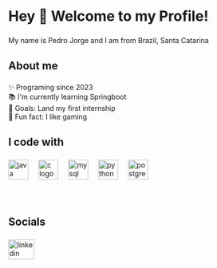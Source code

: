 <h1 align="left">Hey 👋 Welcome to my Profile!</h1>

###

<p align="left">My name is Pedro Jorge and I am from Brazil, Santa Catarina</p>

###

<h2 align="left">About me</h2>

###

<p align="left">✨ Programing since 2023<br>📚 I'm currently learning Springboot<br>🎯 Goals: Land my first internship<br>🎲 Fun fact: I like gaming</p>

###

<h2 align="left">I code with</h2>

###

<div align="left">
  <img src="https://cdn.jsdelivr.net/gh/devicons/devicon/icons/java/java-original.svg" height="40" alt="java logo"  />
  <img width="12" />
  <img src="https://cdn.jsdelivr.net/gh/devicons/devicon/icons/c/c-original.svg" height="40" alt="c logo"  />
  <img width="12" />
  <img src="https://cdn.jsdelivr.net/gh/devicons/devicon/icons/mysql/mysql-original.svg" height="40" alt="mysql logo"  />
  <img width="12" />
  <img src="https://cdn.jsdelivr.net/gh/devicons/devicon/icons/python/python-original.svg" height="40" alt="python logo"  />
  <img width="12" />
  <img src="https://cdn.jsdelivr.net/gh/devicons/devicon/icons/postgresql/postgresql-original.svg" height="40" alt="postgresql logo"  />
</div>

###

<br clear="both">

<h2 align="left">Socials</h2>

###

<div align="left">
  <a href="https://www.linkedin.com/in/pjbh/" target="_blank">
    <img src="https://raw.githubusercontent.com/maurodesouza/profile-readme-generator/master/src/assets/icons/social/linkedin/default.svg" width="52" height="40" alt="linkedin logo"  />
  </a>
</div>

###
